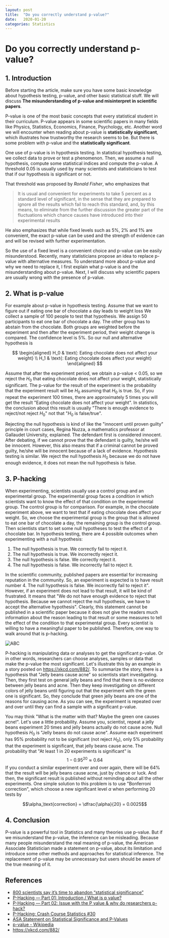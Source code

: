 ```yaml
---
layout: post
title:  "Do you correctly understand p-value?"
date:   2020-01-20
categories: Statistics
---
```


# Do you correctly understand p-value?
## 1. Introduction
Before starting the article, make sure you have some basic knowledge about hypothesis testing, p-value, and other basic statistical stuff. We will discuss **The misunderstanding of p-value and misinterpret in scientific papers**.

P-value is one of the most basic concepts that every statistical student in their curriculum. P-value appears in some scientific papers in many fields like Physics, Statistics, Economics, Finance, Psychology, etc. Another word we will encounter when reading about p-value is **statistically significant**, which illustrates how trustworthy the research seems to be. But there is some problem with p-value and the **statistically significant**.  

One use of p-value is in hypothesis testing. In statistical hypothesis testing, we collect data to prove or test a phenomenon. Then, we assume a null hypothesis, compute some statistical indices and compute the p-value. A threshold 0.05 is usually used by many scientists and statisticians to test that if our hypothesis is significant or not. 

That threshold was proposed by *Ronald Fisher*, who emphasizes that 

>It is usual and convenient for experiments to take 5 percent as a standard level of significant, in the sense that they are prepared to ignore all the results which fail to reach this standard, and, by this means, to eliminate from the further discussion the greater part of the fluctuations which chance causes have introduced into their experimental results

He also emphasizes that while fixed levels such as 5\%, 2\% and 1\% are convenient, the exact p-value can be used and the strength of evidence can and will be revised with further experimentation.

So the use of a fixed level is a convenient choice and p-value can be easily misunderstood. Recently, many statisticians propose an idea to replace p-value with alternative measures. To understand more about p-value and why we need to replace it, I first explain what p-value is and the misunderstanding about p-value. Next, I will discuss why scientific papers are usually wrong with the presence of p-value.

## 2. What is p-value
For example about p-value in hypothesis testing. Assume that we want to figure out if eating one bar of chocolate a day leads to weight loss We collect a sample of 100 people to test that hypothesis. We assign 50 participants to eat one bar of chocolate a day. The other group has to abstain from the chocolate. Both groups are weighted before the experiment and then after the experiment period, their weight change is compared. The confidence level is 5\%. So our null and alternative hypothesis is

$$
\begin{aligned}
 H_0 & \text{: Eating chocolate does not affect your weight} \\
H_1 &  \text{: Eating chocolate does affect your weight}
\end{aligned}
$$

Assume that after the experiment period, we obtain a p-value < 0.05, so we reject the $H_0$ that eating chocolate does not affect your weight, statistically significant. The p-value for the result of the experiment is the probability that the experiment result will be $H_0$ assuming that $H_0$ is true. So, if you repeat the experiment 100 times, there are approximately 5 times you will get the result "Eating chocolate does not affect your weight". In statistics, the conclusion about this result is usually "There is enough evidence to reject/not reject $H_0$" not that "$H_0$ is false/true".

Rejecting the null hypothesis is kind of like the "innocent until proven guilty" principle in court cases, Regina Nuzza, a mathematics professor at Gallaudet University, explained. The defendant first is considered innocent. After debating, if we cannot prove that the defendant is guilty, he/she will be innocent. However, this also means that if a criminal cannot be proved guilty, he/she will be innocent because of a lack of evidence. Hypothesis testing is similar. We reject the null hypothesis $H_0$ because we do not have enough evidence, it does not mean the null hypothesis is false.

## 3. P-hacking
When experimenting, scientists usually use a control group and an experimental group. The experimental group faces a condition in which scientists want to know the effect of that condition on the experimental group. The control group is for comparison. For example, in the chocolate experiment above, we want to test that if eating chocolate does affect your weight. So, we choose the experimental group is the group that is allowed to eat one bar of chocolate a day, the remaining group is the control group. Then scientists start to set some null hypotheses to test the effect of a chocolate bar. In hypothesis testing, there are 4 possible outcomes when experimenting with a null hypothesis:
1. The null hypothesis is true. We correctly fail to reject it.
2. The null hypothesis is true. We incorrectly reject it.
3. The null hypothesis is false. We correctly reject it.
4. The null hypothesis is false. We incorrectly fail to reject it.

In the scientific community, published papers are essential for increasing reputation in the community. So, an experiment is expected is to have result number 4. The null hypothesis is false. We incorrectly fail to reject it". However, if an experiment does not lead to that result, it will be kind of frustrated. It means that "We do not have enough evidence to reject that hypothesis. Because we cannot reject the null hypothesis, we have to accept the alternative hypothesis". Clearly, this statement cannot be published in a scientific paper because it does not give the readers much information about the reason leading to that result or some measures to tell the effect of the condition to that experimental group. Every scientist is willing to have a meaningful paper to be published. Therefore, one way to walk around that is p-hacking.

![ABC](https://photos.app.goo.gl/d54zpuogEsBsGw3p6)

P-hacking is manipulating data or analyses to get the significant p-value. Or in other words, researchers can choose analyses, samples or data that make the p-value the most significant. Let's illustrate this by an example in a story posted on https://xkcd.com/882/. To summarize the story, there is a hypothesis that "Jelly beans cause acne" so scientists start investigating. Then, they first test on general jelly beans and find that there is no evidence between jelly beans and acne. Then they keep investigating on different colors of jelly beans until figuring out that the experiment with the green one is significant. So, they conclude that green jelly beans are one of the reasons for causing acne. As you can see, the experiment is repeated over and over until they can find a sample with a significant p-value.

You may think "What is the matter with that? Maybe the green one causes acne!". Let's use a little probability. Assume you, scientist, repeat a jelly beans experiment 20 times and jelly beans actually do not cause acne. Null hypothesis $H_0$ is "Jelly beans do not cause acne". Assume each experiment has 95\% probability not to be significant (not reject $H_0$), only 5\% probability that the experiment is significant, that jelly beans cause acne. The probability that "At least 1 in 20 experiments is significant" is
$$1 - 0.95^20 \approx 0.64$$
If you conduct a similar experiment over and over again, there will be 64\% that the result will be jelly beans cause acne, just by chance or luck. And then, the significant result is published without reminding about all the other experiments. One simple solution to this problem is to use "Bonferroni correction", which choose a new significant level $\alpha$ when performing 20 tests by

$$\alpha_\text{correction} = \dfrac{\alpha}{20} = 0.0025$$

## 4. Conclusion
P-value is a powerful tool in Statistics and many theories use p-value. But if we misunderstand the p-value, the inference can be misleading. Because many people misunderstand the real meaning of p-value, the American Associate Statistician made a statement on p-value, about its limitation and introduce some other methods and approaches for statistical inference. The replacement of p-value may be unnecessary but users should be aware of the true meaning of it. 

## References
- [800 scientists say it’s time to abandon “statistical significance”](https://www.vox.com/latest-news/2019/3/22/18275913/statistical-significance-p-values-explained?fbclid=IwAR039aniJd0k_ygCtOWJKUEk1KvSmx7Az9QoghQqhj5Zo0IAtbe4H_GY8Qw])
- [P-Hacking — Part 01: Introduction / What is p value?](https://medium.com/@i.pamuditha/p-hacking-part-01-introduction-what-is-p-value-7b78d2b3484)
- [P-Hacking — Part 02: Issue with the P value \& why do researchers p-hack?](https://medium.com/@i.pamuditha/p-hacking-part-02-issue-with-the-p-value-why-do-researchers-p-hack-69866058848f)
- [P-Hacking: Crash Course Statistics #30](https://www.youtube.com/watch?v=Gx0fAjNHb1M&t)
- [ASA Statement on Statistical Significance and P-Values](https://amstat.tandfonline.com/doi/pdf/10.1080/00031305.2016.1154108)
- [p-value - Wikipedia](https://en.wikipedia.org/wiki/P-value)
- https://xkcd.com/882/
